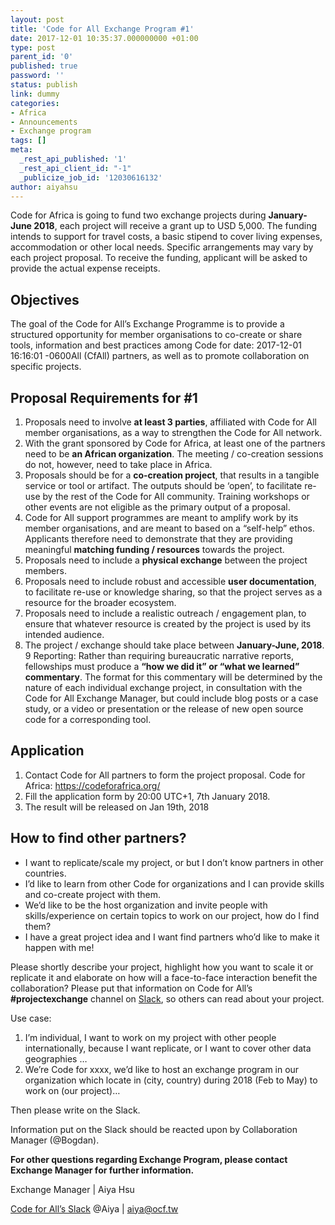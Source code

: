 ```yaml
---
layout: post
title: 'Code for All Exchange Program #1'
date: 2017-12-01 10:35:37.000000000 +01:00
type: post
parent_id: '0'
published: true
password: ''
status: publish
link: dummy
categories:
- Africa
- Announcements
- Exchange program
tags: []
meta:
  _rest_api_published: '1'
  _rest_api_client_id: "-1"
  _publicize_job_id: '12030616132'
author: aiyahsu
---
```

Code for Africa is going to fund two exchange projects during __January-June 2018__, each project will receive a grant up to USD 5,000. The funding intends to support for travel costs, a basic stipend to cover living expenses, accommodation or other local needs. Specific arrangements may vary by each project proposal. To receive the funding, applicant will be asked to provide the actual expense receipts.
<!--more-->
## Objectives

The goal of the Code for All’s Exchange Programme is to provide a structured opportunity for member organisations to co-create or share tools, information and best practices among Code for date:   2017-12-01 16:16:01 -0600All (CfAll) partners, as well as to promote collaboration on specific projects.

## Proposal Requirements for #1

1. Proposals need to involve __at least 3 parties__, affiliated with Code for All member organisations, as a way to strengthen the Code for All network.
2. With the grant sponsored by Code for Africa, at least one of the partners need to be __an African organization__. The meeting / co-creation sessions do not, however, need to take place in Africa.
3. Proposals should be for a __co-creation project__, that results in a tangible service or tool or artifact. The outputs should be ‘open’, to facilitate re-use by the rest of the Code for All community. Training workshops or other events are not eligible as the primary output of a proposal.
4. Code for All support programmes are meant to amplify work by its member organisations, and are meant to based on a “self-help” ethos. Applicants therefore need to demonstrate that they are providing meaningful __matching funding / resources__ towards the project.
5. Proposals need to include a __physical exchange__ between the project members.
6. Proposals need to include robust and accessible __user documentation__, to facilitate re-use or knowledge sharing, so that the project serves as a resource for the broader ecosystem.
7. Proposals need to include a realistic outreach / engagement plan, to ensure that whatever resource is created by the project is used by its intended audience.
8. The project / exchange should take place between __January-June, 2018__.
9 Reporting: Rather than requiring bureaucratic narrative reports, fellowships must produce a __“how we did it” or “what we learned” commentary__. The format for this commentary will be determined by the nature of each individual exchange project, in consultation with the Code for All Exchange Manager, but could include blog posts or a case study, or a video or presentation or the release of new open source code for a corresponding tool.

## Application

1. Contact Code for All partners to form the project proposal. Code for Africa: https://codeforafrica.org/
2. Fill the application form by 20:00 UTC+1, 7th January 2018.
3. The result will be released on Jan 19th, 2018

## How to find other partners?

* I want to replicate/scale my project, or but I don’t know partners in other countries.
* I’d like to learn from other Code for organizations and I can provide skills and co-create project with them.
* We’d like to be the host organization and invite people with skills/experience on certain topics to work on our project, how do I find them?
* I have a great project idea and I want find partners who’d like to make it happen with me!

Please shortly describe your project, highlight how you want to scale it or replicate it and elaborate on how will a face-to-face interaction benefit the collaboration? Please put that information on Code for All’s __#projectexchange__ channel on [Slack](http://codeforall-slackin.herokuapp.com/), so others can read about your project.

Use case:

1. I’m individual, I want to work on my project with other people internationally, because I want replicate, or I want to cover other data geographies …
2. We’re Code for xxxx, we’d like to host an exchange program in our organization which locate in (city, country) during 2018 (Feb to May) to work on (our project)…

Then please write on the Slack.

Information put on the Slack should be reacted upon by Collaboration Manager (@Bogdan).

__For other questions regarding Exchange Program, please contact Exchange Manager for further information.__

Exchange Manager | Aiya Hsu

[Code for All’s Slack](http://codeforall-slackin.herokuapp.com/) @Aiya | aiya@ocf.tw
